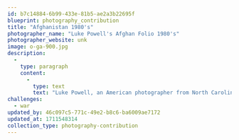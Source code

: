 ```yaml
---
id: b7c14884-6b99-433e-81b5-ae2a3b22695f
blueprint: photography_contribution
title: "Afghanistan 1980's"
photographer_name: "Luke Powell's Afghan Folio 1980's"
photographer_website: unk
image: o-ga-900.jpg
description:
  -
    type: paragraph
    content:
      -
        type: text
        text: "Luke Powell, an American photographer from North Carolina, spent six years photographing in the Fertile Cresent, from the late 1970's to the early 1980's. He was one of the few image-makers who made his own dye-transfer prints, exhibited widely across the planet. "
challenges:
  - war
updated_by: 46c097c5-771c-49e2-b8c6-ba6009ae7172
updated_at: 1711548314
collection_type: photography-contribution
---
```

